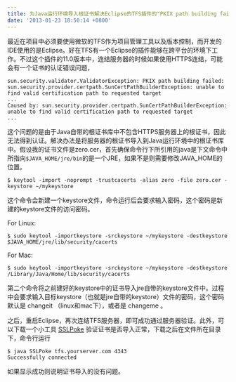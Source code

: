```yaml
---
title: 为Java运行环境导入根证书解决Eclipse的TFS插件的"PKIX path building failed"错误
date: '2013-01-23 18:50:14 +0800'
---
```

最近在项目中必须要使用微软的TFS作为项目管理工具以及版本控制，而开发的IDE使用的是Eclipse。好在TFS有一个Eclipse的插件能够在跨平台的环境下工作。不过这个插件的11.0版本中，连结服务器的时候如果使用HTTPS连结，可能会有一个证书的认证错误问题，

    sun.security.validator.ValidatorException: PKIX path building failed: sun.security.provider.certpath.SunCertPathBuilderException: unable to find valid certification path to requested target
    ...
    Caused by: sun.security.provider.certpath.SunCertPathBuilderException: unable to find valid certification path to requested target
    ...

这个问题的是由于Java自带的根证书库中不包含HTTPS服务器上的根证书，因此无法得到认证。解决办法是将服务器的根证书导入到Java运行环境中的根证书库中。假设我的证书文件是zero.cer，首先确保命令行下所引用的java是下文命令中所指向`$JAVA_HOME/jre/bin`的是一个JRE，如果不是则需要修改JAVA_HOME的位置。

    $ keytool -import -noprompt -trustcacerts -alias zero -file zero.cer -keystore ~/mykeystore

这个命令会新建一个keystore文件，命令运行后会要求输入密码，这个密码是新建的keystore文件的访问密码。

For Linux:

    $ sudo keytool -importkeystore -srckeystore ~/mykeystore -destkeystore $JAVA_HOME/jre/lib/security/cacerts

For Mac:

    $ sudo keytool -importkeystore -srckeystore ~/mykeystore -destkeystore /Library/Java/Home/lib/security/cacerts

第二个命令将之前建好的keystore中的证书导入jre自带的keystore文件中。过程中会要求输入目标keystore（也就是jre自带的keystore）文件的密码，这个密码默认是 changeit （linux和mac下），或者是 changeme 。

之后，重启Eclipse，再次连结TFS服务器，即可成功通过服务器验证。此外，可以下载一个小工具 [SSLPoke](https://confluence.atlassian.com/download/attachments/180292346/SSLPoke.class?version=1&modificationDate=1236556489366&api=v2) 验证证书是否导入正常，下载之后在文件所在目录下，命令行运行

    $ java SSLPoke tfs.yourserver.com 4343
    Successfully connected

如果显示成功则说明证书导入的没有问题。

